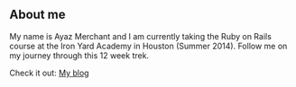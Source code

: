 ## About me

My name is Ayaz Merchant and I am currently taking the Ruby on Rails course at the Iron Yard Academy in Houston (Summer 2014). Follow me on my journey through this 12 week trek.

Check it out: [My blog](http://ayaz15m.github.io/Blog)
